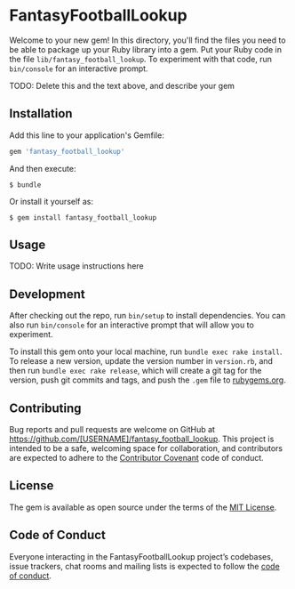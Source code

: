 # FantasyFootballLookup

Welcome to your new gem! In this directory, you'll find the files you need to be able to package up your Ruby library into a gem. Put your Ruby code in the file `lib/fantasy_football_lookup`. To experiment with that code, run `bin/console` for an interactive prompt.

TODO: Delete this and the text above, and describe your gem

## Installation

Add this line to your application's Gemfile:

```ruby
gem 'fantasy_football_lookup'
```

And then execute:

    $ bundle

Or install it yourself as:

    $ gem install fantasy_football_lookup

## Usage

TODO: Write usage instructions here

## Development

After checking out the repo, run `bin/setup` to install dependencies. You can also run `bin/console` for an interactive prompt that will allow you to experiment.

To install this gem onto your local machine, run `bundle exec rake install`. To release a new version, update the version number in `version.rb`, and then run `bundle exec rake release`, which will create a git tag for the version, push git commits and tags, and push the `.gem` file to [rubygems.org](https://rubygems.org).

## Contributing

Bug reports and pull requests are welcome on GitHub at https://github.com/[USERNAME]/fantasy_football_lookup. This project is intended to be a safe, welcoming space for collaboration, and contributors are expected to adhere to the [Contributor Covenant](http://contributor-covenant.org) code of conduct.

## License

The gem is available as open source under the terms of the [MIT License](https://opensource.org/licenses/MIT).

## Code of Conduct

Everyone interacting in the FantasyFootballLookup project’s codebases, issue trackers, chat rooms and mailing lists is expected to follow the [code of conduct](https://github.com/[USERNAME]/fantasy_football_lookup/blob/master/CODE_OF_CONDUCT.md).
